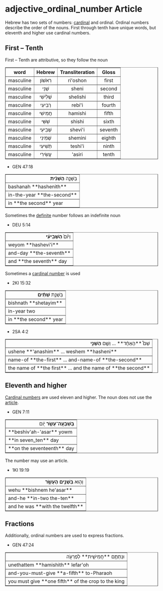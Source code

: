 # adjective_ordinal_number Article
Hebrew has two sets of numbers: [cardinal](https://git.door43.org/Door43/en-uhg/src/master/content/adjective_cardinal_number/02.md) and ordinal. Ordinal numbers describe the order of the nouns. First through tenth have unique words, but eleventh and higher use cardinal numbers.

## First – Tenth
First – Tenth are attributive, so they follow the noun

<table border="1" class="docutils">
<tr class="row-odd"><th>word</th><th>Hebrew</th><th>Transliteration</th><th>Gloss</th>
</tr>
<tr class="row-even" align="center"><td>masculine</td><td>רִאֹשׁוֹן</td><td>ri'oshon</td><td>first</td>
</tr>
<tr class="row-odd" align="center"><td>masculine</td><td>שֵׁנִי</td><td>sheni</td><td>second</td>
</tr>
<tr class="row-even" align="center"><td>masculine</td><td>שְׁלִישִׁי</td><td>shelishi</td><td>third</td>
</tr>
<tr class="row-odd" align="center"><td>masculine</td><td>רְבִיעִי</td><td>rebi'i</td><td>fourth</td>
</tr>
<tr class="row-even" align="center"><td>masculine</td><td>חֲמִישִׁי</td><td>hamishi</td><td>fifth</td>
</tr>
<tr class="row-odd" align="center"><td>masculine</td><td>שִׁשִּׁי</td><td>shishi</td><td>sixth</td>
</tr>
<tr class="row-even" align="center"><td>masculine</td><td>שְׁבִיעִי</td><td>shevi'i</td><td>seventh</td>
</tr>
<tr class="row-odd" align="center"><td>masculine</td><td>שְׁמִינִי</td><td>shemini</td><td>eighth</td>
</tr>
<tr class="row-even" align="center"><td>masculine</td><td>תְּשִׁיעִי</td><td>teshi'i</td><td>ninth</td>
</tr>
<tr class="row-odd" align="center"><td>masculine</td><td>עֲשִׂירִי</td><td>'asiri</td><td>tenth</td>
</tr>
</tbody>
</table>

* GEN 47:18
<table border="1" class="docutils">
<colgroup>
<col width="100%" />
</colgroup>
<tbody valign="top">
<tr class="row-odd" align="right"><td>בַּשָּׁנָ֣ה <b>הַשֵּׁנִ֗ית</b></td>
</tr>
<tr class="row-even"><td>bashanah **hashenith**</td>
</tr>
<tr class="row-odd"><td>in-the-year **the-second**</td>
</tr>
<tr class="row-even"><td>in **the second** year</td>
</tr>
</tbody>
</table>

Sometimes the [definite](https://git.door43.org/Door43/en-uhg/src/master/content/state_determined/02.md) number follows an indefinite noun

* DEU 5:14 
<table border="1" class="docutils">
<colgroup>
<col width="100%" />
</colgroup>
<tbody valign="top">
<tr class="row-odd" align="right"><td>וְי֙וֹם֙ <b>הַשְּׁבִיעִ֔י</b></td>
</tr>
<tr class="row-even"><td>weyom **hashevi'i**</td>
</tr>
<tr class="row-odd"><td>and-day **the-seventh**</td>
</tr>
<tr class="row-even"><td>and **the seventh** day</td>
</tr>
</tbody>
</table>

Sometimes a [cardinal number](https://git.door43.org/Door43/en-uhg/src/master/content/adjective_cardinal_number/02.md) is used

* 2KI 15:32
<table border="1" class="docutils">
<colgroup>
<col width="100%" />
</colgroup>
<tbody valign="top">
<tr class="row-odd" align="right"><td>בִּשְׁנַ֣ת <b>שְׁתַּ֔יִם</b></td>
</tr>
<tr class="row-even"><td>bishnath **shetayim**</td>
</tr>
<tr class="row-odd"><td>in-year two</td>
</tr>
<tr class="row-even"><td>in **the second** year</td>
</tr>
</tbody>
</table>

* 2SA 4:2
<table border="1" class="docutils">
<colgroup>
<col width="100%" />
</colgroup>
<tbody valign="top">
<tr class="row-odd" align="right"><td>שֵׁם֩ **הָאֶחָ֨ד** ... וְשֵׁ֧ם   <b>הַשֵּׁנִ֣י</b></td>
</tr>
<tr class="row-even"><td>ushene **'anashim** ... weshem **hasheni**</td>
</tr>
<tr class="row-odd"><td>name-of **the-first** ... and-name-of **the-second**</td>
</tr>
<tr class="row-even"><td>the name of **the first** ... and the name of **the second**</td>
</tr>
</tbody>
</table>

## Eleventh and higher
[Cardinal numbers](https://git.door43.org/Door43/en-uhg/src/master/content/adjective_cardinal_number/02.md) are used eleven and higher. The noun does not use the [article](https://git.door43.org/Door43/en-uhg/src/master/content/preposition_definite_article/02.md).

* GEN 7:11 
<table border="1" class="docutils">
<colgroup>
<col width="100%" />
</colgroup>
<tbody valign="top">
<tr class="row-odd" align="right"><td><b>בְּשִׁבְעָֽה־עָשָׂ֥ר</b> יֹ֖ום</td>
</tr>
<tr class="row-even"><td>**beshiv'ah-'asar** yowm</td>
</tr>
<tr class="row-odd"><td>**in seven_ten** day</td>
</tr>
<tr class="row-even"><td>**on the seventeenth** day</td>
</tr>
</tbody>
</table>

The number may use an article.

* 1KI 19:19
<table border="1" class="docutils">
<colgroup>
<col width="100%" />
</colgroup>
<tbody valign="top">
<tr class="row-odd" align="right"><td>וְה֖וּא <b>בִּשְׁנֵ֣ים הֶעָשָׂ֑ר</b></td>
</tr>
<tr class="row-even"><td>wehu **bishnem he'asar**</td>
</tr>
<tr class="row-odd"><td>and-he **in-two the-ten**</td>
</tr>
<tr class="row-even"><td>and he was **with the twelfth**</td>
</tr>
</tbody>
</table>

## Fractions
Additionally, ordinal numbers are used to express fractions. 

* GEN 47:24 
<table border="1" class="docutils">
<colgroup>
<col width="100%" />
</colgroup>
<tbody valign="top">
<tr class="row-odd" align="right"><td>וּנְתַתֶּ֥ם **חֲמִישִׁ֖ית** לְפַרְעֹ֑ה</td>
</tr>
<tr class="row-even"><td>unethattem **hamishith** lefar'oh</td>
</tr>
<tr class="row-odd"><td>and-you-must-give **a-fifth** to-Pharaoh</td>
</tr>
<tr class="row-even"><td>you must give **one fifth** of the crop to the king</td>
</tr>
</tbody>
</table>